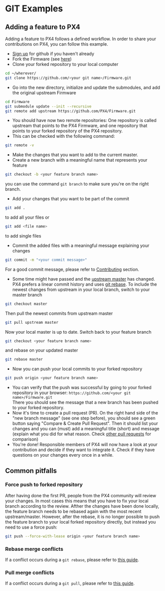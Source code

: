 # GIT Examples
## Adding a feature to PX4

Adding a feature to PX4 follows a defined workflow. In order to share your contributions on PX4, you can follow this example.

* [Sign up](https://github.com/join) for github if you haven't already
* Fork the Firmware (see [here](https://help.github.com/articles/fork-a-repo/#fork-an-example-repository))
* Clone your forked repository to your local computer<br>
```sh
cd ~/wherever/
git clone https://github.com/<your git name>/Firmware.git
```
* Go into the new directory, initialize and update the submodules, and add the original upstream Firmware<br>
```sh
cd Firmware
git submodule update --init --recursive
git remote add upstream https://github.com/PX4/Firmware.git
```
* You should have now two remote repositories: One repository is called upstream that points to the PX4 Firmware,
and one repository that points to your forked repository of the PX4 repository.
* This can be checked with the following command:
```sh
git remote -v
```
* Make the changes that you want to add to the current master.
* Create a new branch with a meaningful name that represents your feature<br>
```sh
git checkout -b <your feature branch name>
```
you can use the command ```git branch``` to make sure you're on the right branch.
* Add your changes that you want to be part of the commit<br>
```sh
git add .
```
to add all your files or<br>
```sh
git add <file name>
```
to add single files
* Commit the added files with a meaningful message explaining your changes<br>
```sh
git commit -m "<your commit message>"
```
For a good commit message, please refer to [Contributing](starting-contributing.md) section.
* Some time might have passed and the [upstream master](https://github.com/PX4/Firmware.git) has changed. PX4 prefers a linear commit history and uses [git rebase](https://git-scm.com/book/de/v1/Git-Branching-Rebasing). To include the newest changes from upstream in your local branch, switch to your master branch<br>
```sh
git checkout master
```
Then pull the newest commits from upstream master<br>
```sh
git pull upstream master
```
Now your local master is up to date. Switch back to your feature branch<br>
```sh
git checkout <your feature branch name>
```
and rebase on your updated master<br>
```sh
git rebase master
```
* Now you can push your local commits to your forked repository<br>
```sh
git push origin <your feature branch name>
```
* You can verify that the push was successful by going to your forked repository in your browser: ```https://github.com/<your git name>/Firmware.git```<br>
There you should see the message that a new branch has been pushed to your forked repository.
* Now it's time to create a pull request (PR). On the right hand side of the "new branch message" (see one step before), you should see a green button saying "Compare & Create Pull Request". Then it should list your changes and you can (must) add a meaningful title (short) and message (explain what you did for what reason. Check [other pull requests](https://github.com/PX4/Firmware/pulls) for comparison)
* You're done! Responsible members of PX4 will now have a look at your contribution and decide if they want to integrate it. Check if they have questions on your changes every once in a while.

## Common pitfalls

### Force push to forked repository
After having done the first PR, people from the PX4 community will review your changes. In most cases this means that you have to fix your local branch according to the review. Afther the changes have been done locally, the feature branch needs to be rebased again with the most recent upstream/master. However, after the rebase, it is no longer possible to push the feature branch to your local forked repository directly, but instead you need to use a force push:
```sh
git push --force-with-lease origin <your feature branch name>
```

### Rebase merge conflicts
If a conflict occurs during a ```git rebase```, please refer to [this guide](https://help.github.com/articles/resolving-merge-conflicts-after-a-git-rebase/).

### Pull merge conflicts
If a conflict occurs during a ```git pull```, please refer to [this guide](https://help.github.com/articles/resolving-a-merge-conflict-using-the-command-line/#competing-line-change-merge-conflicts).
